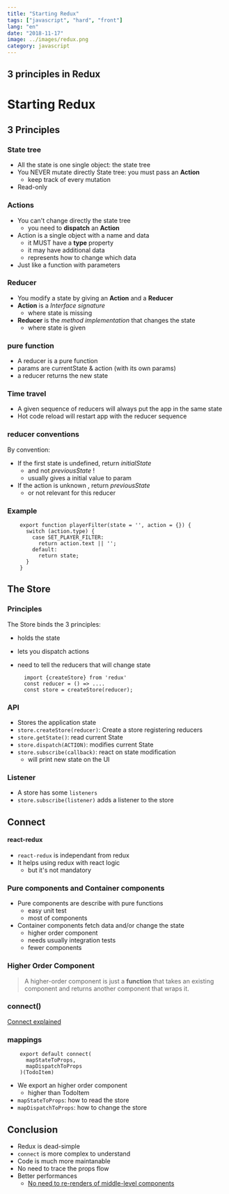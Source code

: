 ```yaml
---
title: "Starting Redux"
tags: ["javascript", "hard", "front"]
lang: "en"
date: "2018-11-17"
image: ../images/redux.png
category: javascript
---
```


3 principles in Redux
----


Starting Redux
=====

3 Principles
----

### State tree

* All the state is one single object: the state tree
* You NEVER mutate directly State tree: you must pass an **Action** 
    - keep track of every mutation
* Read-only    

### Actions


* You can't change directly the state tree
    - you need to **dispatch** an **Action**
* Action is a single object with a name and data
    - it MUST have a **type** property
    - it may have additional data
    - represents how to change which data
* Just like a function with parameters


### Reducer

* You modify a state by giving an **Action** and a **Reducer**
* **Action** is a *Interface signature*
    - where state is missing
* **Reducer** is the *method implementation* that changes the state
    - where state is given

### pure function

* A reducer is a pure function
* params are currentState & action (with its own params)
* a reducer returns the new state

### Time travel 

* A given sequence of reducers will always put the app in the same state
* Hot code reload will restart app with the reducer sequence
 
 ### reducer conventions
 
 By convention: 
 
 * If the first state is undefined, return *initialState*
    - and not *previousState* !
    - usually gives a initial value to param
 * If the action is unknown , return *previousState*
    - or not relevant for this reducer
    
### Example

        export function playerFilter(state = '', action = {}) {
          switch (action.type) {
            case SET_PLAYER_FILTER:
              return action.text || '';
            default:
              return state;
          }
        }
        

The Store
---


### Principles

The Store binds the 3 principles:

* holds the state
* lets you dispatch actions
* need to tell the reducers that will change state


        import {createStore} from 'redux'
        const reducer = () => ....
        const store = createStore(reducer);


### API

* Stores the application state
* `store.createStore(reducer)`: Create a store registering reducers 
* `store.getState()`: read current State
* `store.dispatch(ACTION)`: modifies current State
* `store.subscribe(callback)`: react on state modification
    - will print new state on the UI

### Listener

* A store has some `listeners`
* `store.subscribe(listener)` adds a listener to the store


Connect
----

#### react-redux

* `react-redux` is independant from redux
* It helps using redux with react logic
    - but it's not mandatory
        
### Pure components and Container components

* Pure components are describe with pure functions
    - easy unit test
    - most of components
* Container components fetch data and/or change the state
    - higher order component
    - needs usually integration tests
    - fewer components

### Higher Order Component

> A higher-order component is just a **function** that takes an existing component and returns another component that wraps it.

### connect()


[Connect explained](http://www.sohamkamani.com/blog/2017/03/31/react-redux-connect-explained/)


### mappings

        export default connect(
          mapStateToProps,
          mapDispatchToProps
        )(TodoItem)

* We export an higher order component
    - higher than TodoItem
* `mapStateToProps`: how to read the store
* `mapDispatchToProps`: how to change the store

    
Conclusion
---

* Redux is dead-simple
* `connect` is more complex to understand
* Code is much more maintanable
* No need to trace the props flow
* Better performances
    - [No need to  re-renders of middle-level components](https://github.com/reactjs/redux/issues/419#issuecomment-129188175)









